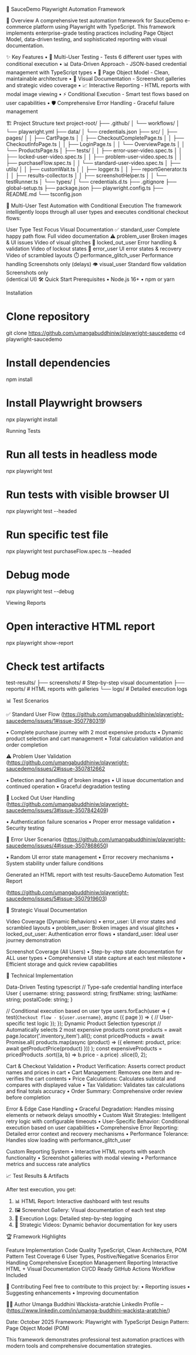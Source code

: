 🧪 SauceDemo Playwright Automation Framework

🚀 Overview
A comprehensive test automation framework for SauceDemo e-commerce platform using Playwright with TypeScript. This framework implements enterprise-grade testing practices including Page Object Model, data-driven testing, and sophisticated reporting with visual documentation.

✨ Key Features
•	🔧 Multi-User Testing - Tests 6 different user types with conditional execution
•	📊 Data-Driven Approach - JSON-based credential management with TypeScript types
•	🎯 Page Object Model - Clean, maintainable architecture
•	📸 Visual Documentation - Screenshot galleries and strategic video coverage
•	📈 Interactive Reporting - HTML reports with modal image viewing
•	⚡ Conditional Execution - Smart test flows based on user capabilities
•	🛡️ Comprehensive Error Handling - Graceful failure management

🏗️ Project Structure
text
project-root/
├── .github/
│   └── workflows/
│       └── playwright.yml
├── data/
│   └── credentials.json
├── src/
│   ├── pages/
│   │   ├── CartPage.ts
│   │   ├── CheckoutCompletePage.ts
│   │   ├── CheckoutInfoPage.ts
│   │   ├── LoginPage.ts
│   │   └── OverviewPage.ts
│   │   └── ProductsPage.ts
│   ├── tests/
│   │   ├── error-user-video.spec.ts
│   │   ├── locked-user-video.spec.ts
│   │   ├── problem-user-video.spec.ts
│   │   ├── purchaseFlow.spec.ts
│   │   └── standard-user-video.spec.ts
│   ├── utils/
│   │   ├── customWait.ts
│   │   ├── logger.ts
│   │   ├── reportGenerator.ts
│   │   ├── results-collector.ts
│   │   ├── screenshotHelper.ts
│   │   └── testRunner.ts
│   └── types/
│       └── credentials.d.ts
├── .gitignore
├── global-setup.ts
├── package.json
├── playwright.config.ts
├── README.md
└── tsconfig.json

🎪 Multi-User Test Automation with Conditional Execution
The framework intelligently loops through all user types and executes conditional checkout flows:
 
User Type	                 Test Focus	                Visual Documentation
✅ standard_user	            Complete happy path flow.    Full video documentation
⚠️ problem_user	             Broken images & UI issues	  Video of visual glitches
🚫 locked_out_user	         Error handling & validation  Video of lockout states
🧨 error_user	             UI error states & recovery	  Video of scrambled layouts
⏱️ performance_glitch_user	 Performance handling	      Screenshots only (delays)
👁️ visual_user	              Standard flow validation	   Screenshots only          
                                                          (identical UI)
🛠️ Quick Start
Prerequisites
•	Node.js 16+
•	npm or yarn

Installation

# Clone repository
git clone https://github.com/umangabuddhiniw/playwright-saucedemo
cd playwright-saucedemo

# Install dependencies
npm install

# Install Playwright browsers
npx playwright install

Running Tests

# Run all tests in headless mode
npx playwright test

# Run tests with visible browser UI
npx playwright test --headed

# Run specific test file
npx playwright test purchaseFlow.spec.ts --headed

# Debug mode
npx playwright test --debug

Viewing Reports

# Open interactive HTML report
npx playwright show-report

# Check test artifacts

test-results/
├── screenshots/    # Step-by-step visual documentation
├── reports/        # HTML reports with galleries
└── logs/          # Detailed execution logs

📊 Test Scenarios

✅ Standard User Flow
(https://github.com/umangabuddhiniw/playwright-saucedemo/issues/1#issue-3507780319)

•	Complete purchase journey with 2 most expensive products
•	Dynamic product selection and cart management
•	Total calculation validation and order completion

⚠️ Problem User Validation
(https://github.com/umangabuddhiniw/playwright-saucedemo/issues/2#issue-3507812662

•	Detection and handling of broken images
•	UI issue documentation and continued operation
•	Graceful degradation testing

🚫 Locked Out User Handling
(https://github.com/umangabuddhiniw/playwright-saucedemo/issues/3#issue-3507842409)

•	Authentication failure scenarios
•	Proper error message validation
•	Security testing

🧨 Error User Scenarios
(https://github.com/umangabuddhiniw/playwright-saucedemo/issues/4#issue-3507868650)

•	Random UI error state management
•	Error recovery mechanisms
•	System stability under failure conditions


Generated an HTML report with test results-SauceDemo Automation Test Report

(https://github.com/umangabuddhiniw/playwright-saucedemo/issues/5#issue-3507919603)


🎨 Strategic Visual Documentation

Video Coverage (Dynamic Behaviors)
•	error_user: UI error states and scrambled layouts
•	problem_user: Broken images and visual glitches
•	locked_out_user: Authentication error flows
•	standard_user: Ideal user journey demonstration

Screenshot Coverage (All Users)
•	Step-by-step state documentation for ALL user types
•	Comprehensive UI state capture at each test milestone
•	Efficient storage and quick review capabilities

🔧 Technical Implementation

Data-Driven Testing
typescript
// Type-safe credential handling
interface User {
  username: string;
  password: string;
  firstName: string;
  lastName: string;
  postalCode: string;
}

// Conditional execution based on user type
users.forEach(user => {
  test(`Checkout flow - ${user.username}`, async ({ page }) => {
    // User-specific test logic
  });
});
Dynamic Product Selection
typescript
// Automatically selects 2 most expensive products
const products = await page.locator('.inventory_item').all();
const pricedProducts = await Promise.all(
  products.map(async (product) => ({
    element: product,
    price: await getProductPrice(product)
  }))
);
const expensiveProducts = pricedProducts
  .sort((a, b) => b.price - a.price)
  .slice(0, 2);

Cart & Checkout Validation
•	Product Verification: Asserts correct product names and prices in cart
•	Cart Management: Removes one item and re-verifies the cart contents
•	Price Calculations: Calculates subtotal and compares with displayed value
•	Tax Validation: Validates tax calculations and final totals accuracy
•	Order Summary: Comprehensive order review before completion

Error & Edge Case Handling
•	Graceful Degradation: Handles missing elements or network delays smoothly
•	Custom Wait Strategies: Intelligent retry logic with configurable timeouts
•	User-Specific Behavior: Conditional execution based on user capabilities
•	Comprehensive Error Reporting: Detailed error context and recovery mechanisms
•	Performance Tolerance: Handles slow loading with performance_glitch_user

Custom Reporting System
•	Interactive HTML reports with search functionality
•	Screenshot galleries with modal viewing
•	Performance metrics and success rate analytics

📈 Test Results & Artifacts

After test execution, you get:
1.	📊 HTML Report: Interactive dashboard with test results
2.	🖼️ Screenshot Gallery: Visual documentation of each test step
3.	📝 Execution Logs: Detailed step-by-step logging
4.	🎥 Strategic Videos: Dynamic behavior documentation for key users

🏆 Framework Highlights

Feature	Implementation
Code Quality	TypeScript, Clean Architecture, POM Pattern
Test Coverage	6 User Types, Positive/Negative Scenarios
Error Handling	Comprehensive Exception Management
Reporting	Interactive HTML + Visual Documentation
CI/CD Ready	GitHub Actions Workflow Included

🤝 Contributing
Feel free to contribute to this project by:
•	Reporting issues
•	Suggesting enhancements
•	Improving documentation

👨‍💻 Author
Umanga Buddhini Wackista-aratchie
LinkedIn Profile –(https://www.linkedin.com/in/umanga-buddhini-wackista-aratchie/)

Date: October 2025
Framework: Playwright with TypeScript
Design Pattern: Page Object Model (POM)
 
This framework demonstrates professional test automation practices with modern tools and comprehensive documentation strategies.

